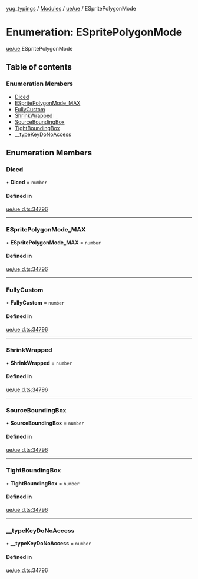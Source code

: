 [yug_typings](../README.md) / [Modules](../modules.md) / [ue/ue](../modules/ue_ue.md) / ESpritePolygonMode

# Enumeration: ESpritePolygonMode

[ue/ue](../modules/ue_ue.md).ESpritePolygonMode

## Table of contents

### Enumeration Members

- [Diced](ue_ue.ESpritePolygonMode.md#diced)
- [ESpritePolygonMode\_MAX](ue_ue.ESpritePolygonMode.md#espritepolygonmode_max)
- [FullyCustom](ue_ue.ESpritePolygonMode.md#fullycustom)
- [ShrinkWrapped](ue_ue.ESpritePolygonMode.md#shrinkwrapped)
- [SourceBoundingBox](ue_ue.ESpritePolygonMode.md#sourceboundingbox)
- [TightBoundingBox](ue_ue.ESpritePolygonMode.md#tightboundingbox)
- [\_\_typeKeyDoNoAccess](ue_ue.ESpritePolygonMode.md#__typekeydonoaccess)

## Enumeration Members

### Diced

• **Diced** = `number`

#### Defined in

[ue/ue.d.ts:34796](https://github.com/YugMetaverse/yug_typings/blob/25cad34/ue/ue.d.ts#L34796)

___

### ESpritePolygonMode\_MAX

• **ESpritePolygonMode\_MAX** = `number`

#### Defined in

[ue/ue.d.ts:34796](https://github.com/YugMetaverse/yug_typings/blob/25cad34/ue/ue.d.ts#L34796)

___

### FullyCustom

• **FullyCustom** = `number`

#### Defined in

[ue/ue.d.ts:34796](https://github.com/YugMetaverse/yug_typings/blob/25cad34/ue/ue.d.ts#L34796)

___

### ShrinkWrapped

• **ShrinkWrapped** = `number`

#### Defined in

[ue/ue.d.ts:34796](https://github.com/YugMetaverse/yug_typings/blob/25cad34/ue/ue.d.ts#L34796)

___

### SourceBoundingBox

• **SourceBoundingBox** = `number`

#### Defined in

[ue/ue.d.ts:34796](https://github.com/YugMetaverse/yug_typings/blob/25cad34/ue/ue.d.ts#L34796)

___

### TightBoundingBox

• **TightBoundingBox** = `number`

#### Defined in

[ue/ue.d.ts:34796](https://github.com/YugMetaverse/yug_typings/blob/25cad34/ue/ue.d.ts#L34796)

___

### \_\_typeKeyDoNoAccess

• **\_\_typeKeyDoNoAccess** = `number`

#### Defined in

[ue/ue.d.ts:34796](https://github.com/YugMetaverse/yug_typings/blob/25cad34/ue/ue.d.ts#L34796)
